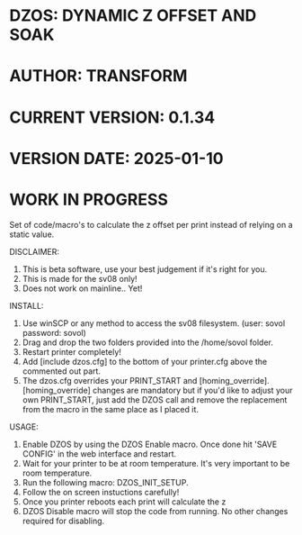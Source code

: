 # DZOS: DYNAMIC Z OFFSET AND SOAK
# AUTHOR: TRANSFORM
# CURRENT VERSION: 0.1.34
# VERSION DATE: 2025-01-10
# WORK IN PROGRESS


Set of code/macro's to calculate the z offset per print instead of relying on a static value.

DISCLAIMER:
1. This is beta software, use your best judgement if it's right for you.
2. This is made for the sv08 only!
3. Does not work on mainline.. Yet!


INSTALL:
1. Use winSCP or any method to access the sv08 filesystem. (user: sovol password: sovol)
2. Drag and drop the two folders provided into the /home/sovol folder.
3. Restart printer completely!
4. Add [include dzos.cfg] to the bottom of your printer.cfg above the commented out part.
5. The dzos.cfg overrides your PRINT_START and [homing_override]. [homing_override] changes are mandatory but if you'd like to adjust your own PRINT_START, 
just add the DZOS call and remove the replacement from the macro in the same place as I placed it.

USAGE:
1. Enable DZOS by using the DZOS Enable macro. Once done hit 'SAVE CONFIG' in the web interface and restart.
2. Wait for your printer to be at room temperature. It's very important to be room temperature.
3. Run the following macro: DZOS_INIT_SETUP.
4. Follow the on screen instuctions carefully!
5. Once you printer reboots each print will calculate the z
6. DZOS Disable macro will stop the code from running. No other changes required for disabling.

